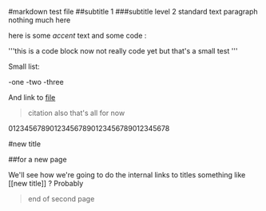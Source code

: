 #markdown test file
##subtitle 1
###subtitle level 2
standard text paragraph
nothing much here

here is some *accent* text
and some code :

'''this is a code block
now not really code yet
but that's a small test
'''

Small list:

-one
-two
-three

And link to [file](thefile)

>citation also
>that's all for now

012345678901234567890123456789012345678

#new title

##for a new page

We'll see how we're going to do the
internal links to titles
something like [[new title]] ?
Probably

>end of second page
